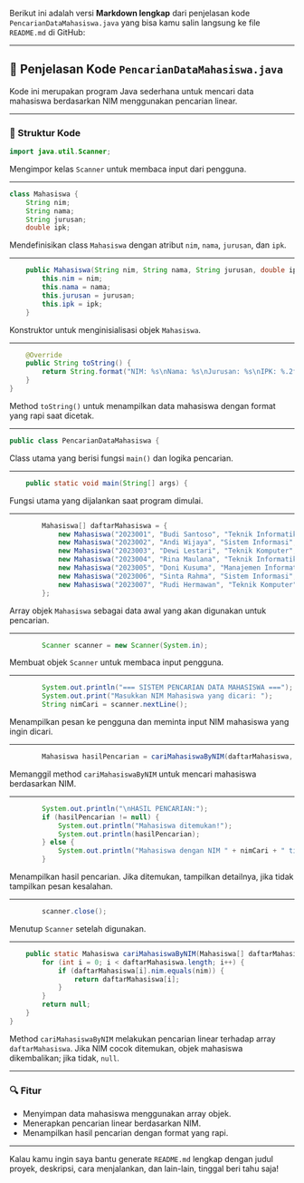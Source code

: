 Berikut ini adalah versi **Markdown lengkap** dari penjelasan kode `PencarianDataMahasiswa.java` yang bisa kamu salin langsung ke file `README.md` di GitHub:

---

## 📘 Penjelasan Kode `PencarianDataMahasiswa.java`

Kode ini merupakan program Java sederhana untuk mencari data mahasiswa berdasarkan NIM menggunakan pencarian linear.

---

### 📄 Struktur Kode

```java
import java.util.Scanner;
```

Mengimpor kelas `Scanner` untuk membaca input dari pengguna.

---

```java
class Mahasiswa {
    String nim;
    String nama;
    String jurusan;
    double ipk;
```

Mendefinisikan class `Mahasiswa` dengan atribut `nim`, `nama`, `jurusan`, dan `ipk`.

---

```java
    public Mahasiswa(String nim, String nama, String jurusan, double ipk) {
        this.nim = nim;
        this.nama = nama;
        this.jurusan = jurusan;
        this.ipk = ipk;
    }
```

Konstruktor untuk menginisialisasi objek `Mahasiswa`.

---

```java
    @Override
    public String toString() {
        return String.format("NIM: %s\nNama: %s\nJurusan: %s\nIPK: %.2f", nim, nama, jurusan, ipk);
    }
}
```

Method `toString()` untuk menampilkan data mahasiswa dengan format yang rapi saat dicetak.

---

```java
public class PencarianDataMahasiswa {
```

Class utama yang berisi fungsi `main()` dan logika pencarian.

---

```java
    public static void main(String[] args) {
```

Fungsi utama yang dijalankan saat program dimulai.

---

```java
        Mahasiswa[] daftarMahasiswa = {
            new Mahasiswa("2023001", "Budi Santoso", "Teknik Informatika", 3.75),
            new Mahasiswa("2023002", "Andi Wijaya", "Sistem Informasi", 3.50),
            new Mahasiswa("2023003", "Dewi Lestari", "Teknik Komputer", 3.90),
            new Mahasiswa("2023004", "Rina Maulana", "Teknik Informatika", 3.60),
            new Mahasiswa("2023005", "Doni Kusuma", "Manajemen Informatika", 3.25),
            new Mahasiswa("2023006", "Sinta Rahma", "Sistem Informasi", 3.85),
            new Mahasiswa("2023007", "Rudi Hermawan", "Teknik Komputer", 3.40)
        };
```

Array objek `Mahasiswa` sebagai data awal yang akan digunakan untuk pencarian.

---

```java
        Scanner scanner = new Scanner(System.in);
```

Membuat objek `Scanner` untuk membaca input pengguna.

---

```java
        System.out.println("=== SISTEM PENCARIAN DATA MAHASISWA ===");
        System.out.print("Masukkan NIM Mahasiswa yang dicari: ");
        String nimCari = scanner.nextLine();
```

Menampilkan pesan ke pengguna dan meminta input NIM mahasiswa yang ingin dicari.

---

```java
        Mahasiswa hasilPencarian = cariMahasiswaByNIM(daftarMahasiswa, nimCari);
```

Memanggil method `cariMahasiswaByNIM` untuk mencari mahasiswa berdasarkan NIM.

---

```java
        System.out.println("\nHASIL PENCARIAN:");
        if (hasilPencarian != null) {
            System.out.println("Mahasiswa ditemukan!");
            System.out.println(hasilPencarian);
        } else {
            System.out.println("Mahasiswa dengan NIM " + nimCari + " tidak ditemukan.");
        }
```

Menampilkan hasil pencarian. Jika ditemukan, tampilkan detailnya, jika tidak tampilkan pesan kesalahan.

---

```java
        scanner.close();
```

Menutup `Scanner` setelah digunakan.

---

```java
    public static Mahasiswa cariMahasiswaByNIM(Mahasiswa[] daftarMahasiswa, String nim) {
        for (int i = 0; i < daftarMahasiswa.length; i++) {
            if (daftarMahasiswa[i].nim.equals(nim)) {
                return daftarMahasiswa[i];
            }
        }
        return null;
    }
}
```

Method `cariMahasiswaByNIM` melakukan pencarian linear terhadap array `daftarMahasiswa`. Jika NIM cocok ditemukan, objek mahasiswa dikembalikan; jika tidak, `null`.

---

### 🔍 Fitur

* Menyimpan data mahasiswa menggunakan array objek.
* Menerapkan pencarian linear berdasarkan NIM.
* Menampilkan hasil pencarian dengan format yang rapi.

---

Kalau kamu ingin saya bantu generate `README.md` lengkap dengan judul proyek, deskripsi, cara menjalankan, dan lain-lain, tinggal beri tahu saja!
